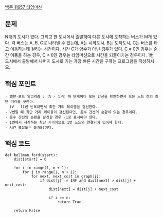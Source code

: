 [백준 11657 타임머신](https://www.acmicpc.net/problem/11657)

## 문제
N개의 도시가 있다. 그리고 한 도시에서 출발하여 다른 도시에 도착하는 버스가 M개 있다. 각 버스는 A, B, C로 나타낼 수 있는데, A는 시작도시, B는 도착도시, C는 버스를 타고 이동하는데 걸리는 시간이다. 시간 C가 양수가 아닌 경우가 있다. C = 0인 경우는 순간 이동을 하는 경우, C < 0인 경우는 타임머신으로 시간을 되돌아가는 경우이다. 1번 도시에서 출발해서 나머지 도시로 가는 가장 빠른 시간을 구하는 프로그램을 작성하시오.

## 핵심 포인트
```
- 벨만-포드 알고리즘 : (V - 1)번 매 단계마다 모든 간선을 확인하면서 모든 노드 간의 최단 거리를 구한다.
- (V - 1)번 반복하면서 최단 거리 테이블을 갱신한다.
- V번일 때 최단 거리 테이블이 갱신된다면, 음수 간선의 순환이 있는 경우이다.
- 음수 간선의 순환을 발견할 경우 -1로 표시해야 한다.
- 1번에서 시작하는 최단 거리이므로 1번 노드와 연결되어 있어야 한다.
- 시간 복잡도는 O(VE)이다.
```

## 핵심 코드
```
def bellman_ford(start):
    dist[start] = 0

    for i in range(1, n + 1):
        for j in range(1, n + 1):
            for next, next_cost in graph[j]:
                if dist[j] != INF and dist[next] > dist[j] + next_cost:
                    dist[next] = dist[j] + next_cost

                    if i == n:
                        return True

    return False
```
